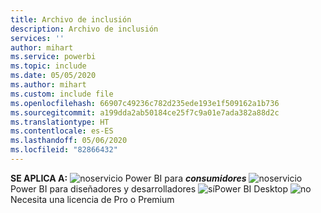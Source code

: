 ```yaml
---
title: Archivo de inclusión
description: Archivo de inclusión
services: ''
author: mihart
ms.service: powerbi
ms.topic: include
ms.date: 05/05/2020
ms.author: mihart
ms.custom: include file
ms.openlocfilehash: 66907c49236c782d235ede193e1f509162a1b736
ms.sourcegitcommit: a199dda2ab50184ce25f7c9a01e7ada382a88d2c
ms.translationtype: HT
ms.contentlocale: es-ES
ms.lasthandoff: 05/06/2020
ms.locfileid: "82866432"
---
```

<Token>**SE APLICA A:** ![no](media/no.png)servicio Power BI para ***consumidores*** ![no](media/no.png)servicio Power BI para diseñadores y desarrolladores ![sí](media/yes.png)Power BI Desktop ![no](media/no.png)Necesita una licencia de Pro o Premium </Token>